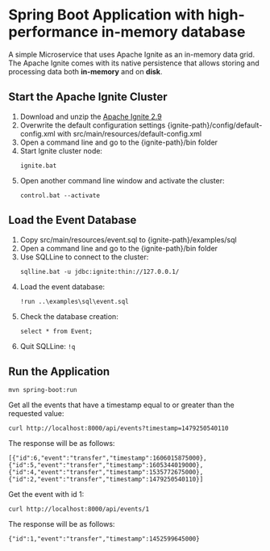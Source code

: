 # Spring Boot Application with high-performance in-memory database

A simple Microservice that uses Apache Ignite as an in-memory data grid.
The Apache Ignite comes with its native persistence that allows storing and processing data both **in-memory** and on **disk**.

## Start the Apache Ignite Cluster

1. Download and unzip the [Apache Ignite 2.9](https://ignite.apache.org/download.cgi#binaries)
2. Overwrite the default configuration settings {ignite-path}/config/default-config.xml with src/main/resources/default-config.xml
3. Open a command line and go to the {ignite-path}/bin folder
4. Start Ignite cluster node:
    ```
    ignite.bat
    ```
5. Open another command line window and activate the cluster:
    ```
    control.bat --activate
    ```
   
## Load the Event Database

1. Copy src/main/resources/event.sql to {ignite-path}/examples/sql
2. Open a command line and go to the {ignite-path}/bin folder
3. Use SQLLine to connect to the cluster:
    ```
    sqlline.bat -u jdbc:ignite:thin://127.0.0.1/
    ```
4. Load the event database:
    ```
    !run ..\examples\sql\event.sql
    ```
4. Check the database creation:
    ```
    select * from Event;
    ```
5. Quit SQLLine: ```!q```
   
## Run the Application

```
mvn spring-boot:run
```

Get all the events that have a timestamp equal to or greater than the requested value:

```
curl http://localhost:8000/api/events?timestamp=1479250540110
```

The response will be as follows:

```
[{"id":6,"event":"transfer","timestamp":1606015875000},
{"id":5,"event":"transfer","timestamp":1605344019000},
{"id":4,"event":"transfer","timestamp":1535772675000},
{"id":2,"event":"transfer","timestamp":1479250540110}]
```

Get the event with id 1:

```
curl http://localhost:8000/api/events/1
```
The response will be as follows:

```
{"id":1,"event":"transfer","timestamp":1452599645000}
```


